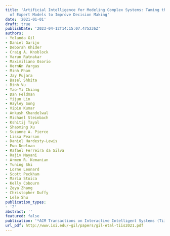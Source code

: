 ```yaml
---
title: 'Artificial Intelligence for Modeling Complex Systems: Taming the Complexity
  of Expert Models to Improve Decision Making'
date: '2021-01-01'
draft: true
publishDate: '2023-04-12T14:15:07.475236Z'
authors:
- Yolanda Gil
- Daniel Garijo
- Deborah Khider
- Craig A. Knoblock
- Varun Ratnakar
- Maximiliano Osorio
- Hern�n Vargas
- Minh Pham
- Jay Pujara
- Basel Shbita
- Binh Vu
- Yao-Yi Chiang
- Dan Feldman
- Yijun Lin
- Hayley Song
- Vipin Kumar
- Ankush Khandelwal
- Michael Steinbach
- Kshitij Tayal
- Shaoming Xu
- Suzanne A. Pierce
- Lissa Pearson
- Daniel Hardesty-Lewis
- Ewa Deelman
- Rafael Ferreira da Silva
- Rajiv Mayani
- Armen R. Kemanian
- Yuning Shi
- Lorne Leonard
- Scott Peckham
- Maria Stoica
- Kelly Cobourn
- Zeya Zhang
- Christopher Duffy
- Lele Shu
publication_types:
- '2'
abstract: ''
featured: false
publication: '*ACM Transactions on Interactive Intelligent Systems (TiiS)*'
url_pdf: http://www.isi.edu/~gil/papers/gil-etal-tiis2021.pdf
---
```


